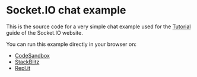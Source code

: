 # Socket.IO chat example

This is the source code for a very simple chat example used for the [Tutorial](https://socket.io/docs/v4/tutorial/introduction) guide of the Socket.IO website.

You can run this example directly in your browser on:

- [CodeSandbox](https://codesandbox.io/p/sandbox/github/socketio/chat-example?file=index.js)
- [StackBlitz](https://stackblitz.com/github/socketio/chat-example?file=index.js)
- [Repl.it](https://repl.it/github/socketio/chat-example)

